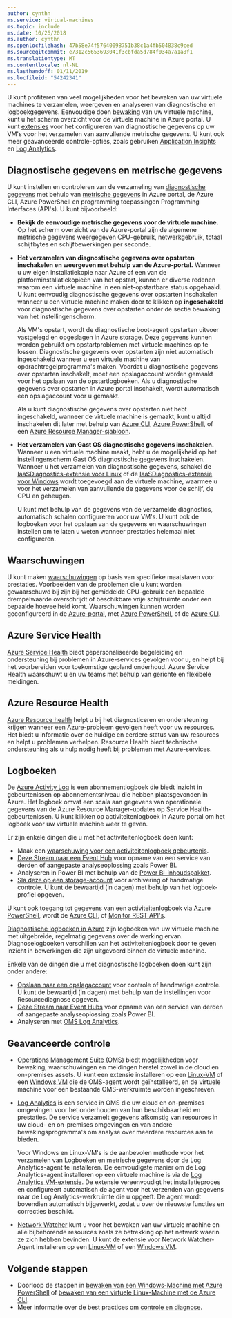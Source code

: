 ```yaml
---
author: cynthn
ms.service: virtual-machines
ms.topic: include
ms.date: 10/26/2018
ms.author: cynthn
ms.openlocfilehash: 47b58e74f57640098751b38c1a4fb504838c9ced
ms.sourcegitcommit: e7312c5653693041f3cbfda5d784f034a7a1a8f1
ms.translationtype: MT
ms.contentlocale: nl-NL
ms.lasthandoff: 01/11/2019
ms.locfileid: "54242341"
---
```

U kunt profiteren van veel mogelijkheden voor het bewaken van uw virtuele machines te verzamelen, weergeven en analyseren van diagnostische en logboekgegevens. Eenvoudige doen [bewaking](../articles/azure-monitor/overview.md) van uw virtuele machine, kunt u het scherm overzicht voor de virtuele machine in Azure portal. U kunt [extensies](../articles/virtual-machines/windows/extensions-features.md) voor het configureren van diagnostische gegevens op uw VM's voor het verzamelen van aanvullende metrische gegevens. U kunt ook meer geavanceerde controle-opties, zoals gebruiken [Application Insights](../articles/azure-monitor/app/app-insights-overview.md) en [Log Analytics](../articles/azure-monitor/log-query/log-query-overview.md).

## <a name="diagnostics-and-metrics"></a>Diagnostische gegevens en metrische gegevens 

U kunt instellen en controleren van de verzameling van [diagnostische gegevens](https://docs.microsoft.com/cli/azure/vm/diagnostics) met behulp van [metrische gegevens](../articles/monitoring-and-diagnostics/monitoring-overview-metrics.md) in Azure portal, de Azure CLI, Azure PowerShell en programming toepassingen Programming Interfaces (API's). U kunt bijvoorbeeld:

- **Bekijk de eenvoudige metrische gegevens voor de virtuele machine.** Op het scherm overzicht van de Azure-portal zijn de algemene metrische gegevens weergegeven CPU-gebruik, netwerkgebruik, totaal schijfbytes en schijfbewerkingen per seconde.

- **Het verzamelen van diagnostische gegevens over opstarten inschakelen en weergeven met behulp van de Azure-portal.** Wanneer u uw eigen installatiekopie naar Azure of een van de platforminstallatiekopieën van het opstart, kunnen er diverse redenen waarom een virtuele machine in een niet-opstartbare status opgehaald. U kunt eenvoudig diagnostische gegevens over opstarten inschakelen wanneer u een virtuele machine maken door te klikken op **ingeschakeld** voor diagnostische gegevens over opstarten onder de sectie bewaking van het instellingenscherm.

    Als VM's opstart, wordt de diagnostische boot-agent opstarten uitvoer vastgelegd en opgeslagen in Azure storage. Deze gegevens kunnen worden gebruikt om opstartproblemen met virtuele machines op te lossen. Diagnostische gegevens over opstarten zijn niet automatisch ingeschakeld wanneer u een virtuele machine van opdrachtregelprogramma's maken. Voordat u diagnostische gegevens over opstarten inschakelt, moet een opslagaccount worden gemaakt voor het opslaan van de opstartlogboeken. Als u diagnostische gegevens over opstarten in Azure portal inschakelt, wordt automatisch een opslagaccount voor u gemaakt.

    Als u kunt diagnostische gegevens over opstarten niet hebt ingeschakeld, wanneer de virtuele machine is gemaakt, kunt u altijd inschakelen dit later met behulp van [Azure CLI](https://docs.microsoft.com/cli/azure/vm/boot-diagnostics), [Azure PowerShell](https://docs.microsoft.com/powershell/module/azurerm.compute/set-azurermvmbootdiagnostics), of een [Azure Resource Manager-sjabloon](../articles/virtual-machines/windows/extensions-diagnostics-template.md).

- **Het verzamelen van Gast OS diagnostische gegevens inschakelen.** Wanneer u een virtuele machine maakt, hebt u de mogelijkheid op het instellingenscherm Gast OS diagnostische gegevens inschakelen. Wanneer u het verzamelen van diagnostische gegevens, schakel de [IaaSDiagnostics-extensie voor Linux](../articles/virtual-machines/linux/diagnostic-extension.md) of de [IaaSDiagnostics-extensie voor Windows](../articles/virtual-machines/windows/ps-extensions-diagnostics.md) wordt toegevoegd aan de virtuele machine, waarmee u voor het verzamelen van aanvullende de gegevens voor de schijf, de CPU en geheugen.

    U kunt met behulp van de gegevens van de verzamelde diagnostics, automatisch schalen configureren voor uw VM's. U kunt ook de logboeken voor het opslaan van de gegevens en waarschuwingen instellen om te laten u weten wanneer prestaties helemaal niet configureren.

## <a name="alerts"></a>Waarschuwingen

U kunt maken [waarschuwingen](../articles/azure-monitor/platform/alerts-overview.md) op basis van specifieke maatstaven voor prestaties. Voorbeelden van de problemen die u kunt worden gewaarschuwd bij zijn bij het gemiddelde CPU-gebruik een bepaalde drempelwaarde overschrijdt of beschikbare vrije schijfruimte onder een bepaalde hoeveelheid komt. Waarschuwingen kunnen worden geconfigureerd in de [Azure-portal](../articles/azure-monitor/platform/alerts-classic-portal.md), met [Azure PowerShell](../articles/azure-monitor/platform/alerts-classic-portal.md#with-powershell), of de [Azure CLI](../articles/azure-monitor/platform/alerts-classic-portal.md#with-azure-cli).

## <a name="azure-service-health"></a>Azure Service Health

[Azure Service Health](../articles/service-health/service-health-overview.md) biedt gepersonaliseerde begeleiding en ondersteuning bij problemen in Azure-services gevolgen voor u, en helpt bij het voorbereiden voor toekomstige gepland onderhoud. Azure Service Health waarschuwt u en uw teams met behulp van gerichte en flexibele meldingen.

## <a name="azure-resource-health"></a>Azure Resource Health

[Azure Resource health](../articles/service-health/resource-health-overview.md) helpt u bij het diagnosticeren en ondersteuning krijgen wanneer een Azure-probleem gevolgen heeft voor uw resources. Het biedt u informatie over de huidige en eerdere status van uw resources en helpt u problemen verhelpen. Resource Health biedt technische ondersteuning als u hulp nodig heeft bij problemen met Azure-services.

## <a name="logs"></a>Logboeken

De [Azure Activity Log](../articles/azure-monitor/platform/activity-logs-overview.md) is een abonnementlogboek die biedt inzicht in gebeurtenissen op abonnementsniveau die hebben plaatsgevonden in Azure. Het logboek omvat een scala aan gegevens van operationele gegevens van de Azure Resource Manager-updates op Service Health-gebeurtenissen. U kunt klikken op activiteitenlogboek in Azure portal om het logboek voor uw virtuele machine weer te geven.

Er zijn enkele dingen die u met het activiteitenlogboek doen kunt:

- Maak een [waarschuwing voor een activiteitenlogboek gebeurtenis](../articles/azure-monitor/platform/activity-logs-overview.md).
- [Deze Stream naar een Event Hub](../articles/azure-monitor/platform/activity-logs-stream-event-hubs.md) voor opname van een service van derden of aangepaste analyseoplossing zoals Power BI.
- Analyseren in Power BI met behulp van de [Power BI-inhoudspakket](https://powerbi.microsoft.com/documentation/powerbi-content-pack-azure-audit-logs/).
- [Sla deze op een storage-account](../articles/azure-monitor/platform/archive-activity-log.md) voor archivering of handmatige controle. U kunt de bewaartijd (in dagen) met behulp van het logboek-profiel opgeven.

U kunt ook toegang tot gegevens van een activiteitenlogboek via [Azure PowerShell](https://docs.microsoft.com/powershell/module/azurerm.insights/), wordt de [Azure CLI](https://docs.microsoft.com/cli/azure/monitor), of [Monitor REST API's](https://docs.microsoft.com/rest/api/monitor/).

[Diagnostische logboeken in Azure](../articles/azure-monitor/platform/diagnostic-logs-overview.md) zijn logboeken van uw virtuele machine met uitgebreide, regelmatig gegevens over de werking ervan. Diagnoselogboeken verschillen van het activiteitenlogboek door te geven inzicht in bewerkingen die zijn uitgevoerd binnen de virtuele machine.

Enkele van de dingen die u met diagnostische logboeken doen kunt zijn onder andere:

- [Opslaan naar een opslagaccount](../articles/azure-monitor/platform/archive-diagnostic-logs.md) voor controle of handmatige controle. U kunt de bewaartijd (in dagen) met behulp van de instellingen voor Resourcediagnose opgeven.
- [Deze Stream naar Event Hubs](../articles/azure-monitor/platform/diagnostic-logs-stream-event-hubs.md) voor opname van een service van derden of aangepaste analyseoplossing zoals Power BI.
- Analyseren met [OMS Log Analytics](../articles/log-analytics/log-analytics-azure-storage.md).

## <a name="advanced-monitoring"></a>Geavanceerde controle

- [Operations Management Suite (OMS)](https://docs.microsoft.com/azure/operations-management-suite/) biedt mogelijkheden voor bewaking, waarschuwingen en meldingen herstel zowel in de cloud en on-premises assets. U kunt een extensie installeren op een [Linux-VM](../articles/virtual-machines/linux/extensions-oms.md) of een [Windows VM](../articles/virtual-machines/windows/extensions-oms.md) die de OMS-agent wordt geïnstalleerd, en de virtuele machine voor een bestaande OMS-werkruimte worden ingeschreven.

- [Log Analytics](../articles/log-analytics/log-analytics-overview.md) is een service in OMS die uw cloud en on-premises omgevingen voor het onderhouden van hun beschikbaarheid en prestaties. De service verzamelt gegevens afkomstig van resources in uw cloud- en on-premises omgevingen en van andere bewakingsprogramma's om analyse over meerdere resources aan te bieden.

    Voor Windows en Linux-VM's is de aanbevolen methode voor het verzamelen van Logboeken en metrische gegevens door de Log Analytics-agent te installeren. De eenvoudigste manier om de Log Analytics-agent installeren op een virtuele machine is via de [Log Analytics VM-extensie](../articles/log-analytics/log-analytics-azure-vm-extension.md). De extensie vereenvoudigt het installatieproces en configureert automatisch de agent voor het verzenden van gegevens naar de Log Analytics-werkruimte die u opgeeft. De agent wordt bovendien automatisch bijgewerkt, zodat u over de nieuwste functies en correcties beschikt.

- [Network Watcher](../articles/network-watcher/network-watcher-monitoring-overview.md) kunt u voor het bewaken van uw virtuele machine en alle bijbehorende resources zoals ze betrekking op het netwerk waarin ze zich hebben bevinden. U kunt de extensie voor Network Watcher-Agent installeren op een [Linux-VM](../articles/virtual-machines/linux/extensions-nwa.md) of een [Windows VM](../articles/virtual-machines/windows/extensions-nwa.md).

## <a name="next-steps"></a>Volgende stappen
- Doorloop de stappen in [bewaken van een Windows-Machine met Azure PowerShell](../articles/virtual-machines/windows/tutorial-monitoring.md) of [bewaken van een virtuele Linux-Machine met de Azure CLI](../articles/virtual-machines/linux/tutorial-monitoring.md).
- Meer informatie over de best practices om [controle en diagnose](https://docs.microsoft.com/azure/architecture/best-practices/monitoring).
